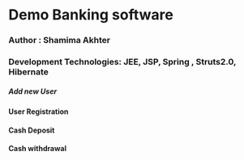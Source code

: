 # Demo Banking software
### Author : Shamima Akhter
### Development Technologies: JEE, JSP, Spring , Struts2.0, Hibernate

##### Add new User
#### User Registration
#### Cash Deposit
#### Cash withdrawal

